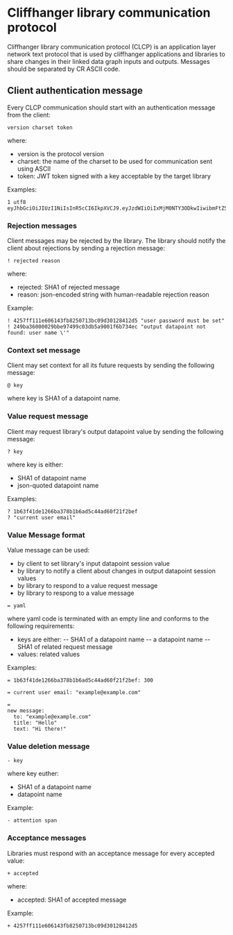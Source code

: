 # Cliffhanger library communication protocol
Cliffhanger library communication protocol (CLCP) is an application layer network text protocol that is used by cliffhanger applications and libraries to share changes in their linked data graph inputs and outputs.
Messages should be separated by CR ASCII code.

## Client authentication message
Every CLCP communication should start with an authentication message from the client:
```
version charset token
```
where:
- version is the protocol version
- charset: the name of the charset to be used for communication sent using ASCII
- token: JWT token signed with a key acceptable by the target library 

Examples:
```
1 utf8 eyJhbGciOiJIUzI1NiIsInR5cCI6IkpXVCJ9.eyJzdWIiOiIxMjM0NTY3ODkwIiwibmFtZSI6IkpvaG4gRG9lIiwiaWF0IjoxNTE2MjM5MDIyfQ.SflKxwRJSMeKKF2QT4fwpMeJf36POk6yJV_adQssw5c
```

### Rejection messages
Client messages may be rejected by the library.
The library should notify the client about rejections by sending a rejection message:
```
! rejected reason
```
where:
- rejected: SHA1 of rejected message
- reason: json-encoded string with human-readable rejection reason

Example:
```
! 4257ff111e606143fb8250713bc09d30128412d5 "user password must be set"
! 249ba36000029bbe97499c03db5a9001f6b734ec "output datapoint not found: user name \'"
```

### Context set message
Client may set context for all its future requests by sending the following message:
```
@ key
```
where key is SHA1 of a datapoint name.

### Value request message
Client may request library's output datapoint value by sending the following message: 
```
? key
```
where key is either:
- SHA1 of datapoint name
- json-quoted datapoint name

Examples:
```
? 1b63f41de1266ba378b1b6ad5c44ad60f21f2bef
? "current user email"
```

### Value Message format
Value message can be used:
- by client to set library's input datapoint session value 
- by library to notify a client about changes in output datapoint session values
- by library to respond to a value request message
- by library to respong to a value message
```
= yaml

```
where yaml code is terminated with an empty line and conforms to the following requirements: 
- keys are either:
-- SHA1 of a datapoint name
-- a datapoint name 
-- SHA1 of related request message
- values: related values


Examples: 
```
= 1b63f41de1266ba378b1b6ad5c44ad60f21f2bef: 300

= current user email: "example@example.com"

= 
new message:
  to: "example@example.com"
  title: "Hello"
  text: "Hi there!"

```

### Value deletion message
```
- key
```
where key euther:
- SHA1 of a datapoint name
- datapoint name

Example:
```
- attention span
```

### Acceptance messages
Libraries must respond with an acceptance message for every accepted value:
```
+ accepted
```
where:
- accepted: SHA1 of accepted message

Example:
```
+ 4257ff111e606143fb8250713bc09d30128412d5
```

